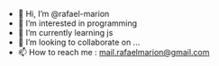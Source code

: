 - 👋 Hi, I’m @rafael-marion
- 👀 I’m interested in programming
- 🌱 I’m currently learning js
- 💞️ I’m looking to collaborate on ...
- 📫 How to reach me : mail.rafaelmarion@gmail.com

<!---
rafael-marion/rafael-marion is a ✨ special ✨ repository because its `README.md` (this file) appears on your GitHub profile.
You can click the Preview link to take a look at your changes.
--->
